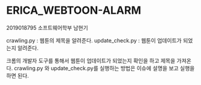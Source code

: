 # ERICA_WEBTOON-ALARM
2019018795 소프트웨어학부 남현기

crawling.py : 웹툰의 제목을 알려준다.
update_check.py : 웹툰이 업데이트가 되었는지 알려준다.

크롬의 개발자 도구를 통해서 웹툰이 업데이트가 되었는지 확인을 하고 제목을 가져온다.
crawling.py 와 update_check.py를 실행하는 방법은 이슈에 설명을 보고 실행을 하면 된다.
